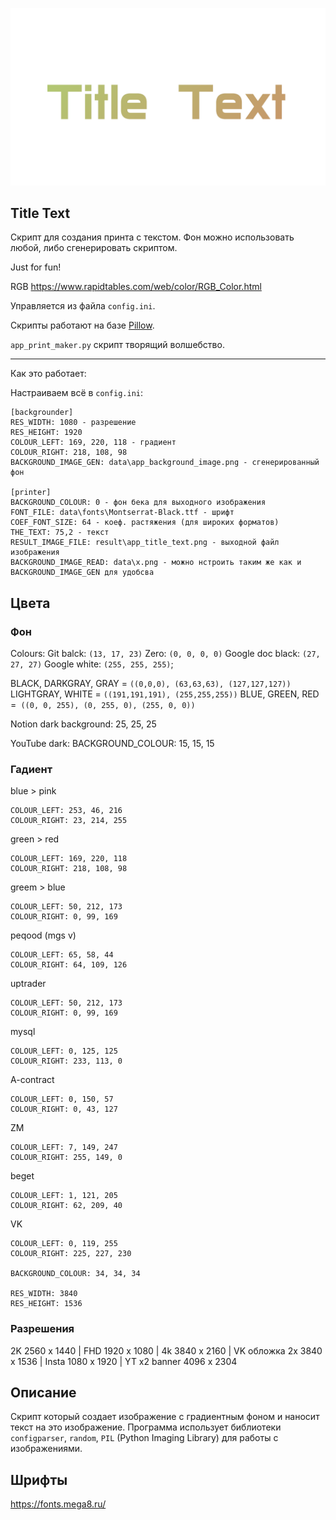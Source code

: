![](data/readme_title_text.png)

## Title Text

Скрипт для создания принта с текстом. Фон можно использовать любой, либо сгенерировать скриптом.

Just for fun!

RGB https://www.rapidtables.com/web/color/RGB_Color.html

Управляется из файла `config.ini`.

Скрипты работают на базе [Pillow](https://pypi.org/project/Pillow/).

`app_print_maker.py` скрипт творящий волшебство.

---

Как это работает:

Настраиваем всё в `config.ini`:

```
[backgrounder]
RES_WIDTH: 1080 - разрешение
RES_HEIGHT: 1920
COLOUR_LEFT: 169, 220, 118 - градиент
COLOUR_RIGHT: 218, 108, 98 
BACKGROUND_IMAGE_GEN: data\app_background_image.png - сгенерированный фон

[printer]
BACKGROUND_COLOUR: 0 - фон бека для выходного изображения
FONT_FILE: data\fonts\Montserrat-Black.ttf - шрифт
COEF_FONT_SIZE: 64 - коеф. растяжения (для широких форматов)
THE_TEXT: 75,2 - текст
RESULT_IMAGE_FILE: result\app_title_text.png - выходной файл изображения
BACKGROUND_IMAGE_READ: data\x.png - можно нстроить таким же как и BACKGROUND_IMAGE_GEN для удобсва
```
## Цвета

### Фон
Colours: Git balck: `(13, 17, 23)` Zero: `(0, 0, 0, 0)` Google doc black: `(27, 27, 27)` Google white: `(255, 255, 255)`; 


BLACK, DARKGRAY, GRAY = `((0,0,0), (63,63,63), (127,127,127))`
LIGHTGRAY, WHITE = `((191,191,191), (255,255,255))`
BLUE, GREEN, RED =` ((0, 0, 255), (0, 255, 0), (255, 0, 0))`

Notion dark background: 25, 25, 25

YouTube dark: BACKGROUND_COLOUR: 15, 15, 15
### Гадиент

blue > pink
```
COLOUR_LEFT: 253, 46, 216
COLOUR_RIGHT: 23, 214, 255
```

green > red
```
COLOUR_LEFT: 169, 220, 118
COLOUR_RIGHT: 218, 108, 98
```

greem > blue
```
COLOUR_LEFT: 50, 212, 173
COLOUR_RIGHT: 0, 99, 169
```

peqood (mgs v)
```
COLOUR_LEFT: 65, 58, 44
COLOUR_RIGHT: 64, 109, 126
```

uptrader
```
COLOUR_LEFT: 50, 212, 173
COLOUR_RIGHT: 0, 99, 169
```

mysql
```
COLOUR_LEFT: 0, 125, 125
COLOUR_RIGHT: 233, 113, 0
```

A-contract
```
COLOUR_LEFT: 0, 150, 57
COLOUR_RIGHT: 0, 43, 127
```

ZM
```
COLOUR_LEFT: 7, 149, 247
COLOUR_RIGHT: 255, 149, 0
```

beget
```
COLOUR_LEFT: 1, 121, 205
COLOUR_RIGHT: 62, 209, 40
```

VK
```
COLOUR_LEFT: 0, 119, 255
COLOUR_RIGHT: 225, 227, 230

BACKGROUND_COLOUR: 34, 34, 34

RES_WIDTH: 3840
RES_HEIGHT: 1536
```

### Разрешения 
2K 2560 x 1440 | FHD 1920 x 1080 | 4k 3840 x 2160 | 
VK обложка 2х 3840 x 1536 | Insta 1080 x 1920 | YT x2 banner 4096 x 2304

## Описание

Скрипт который создает изображение с градиентным фоном и наносит текст на это изображение. Программа использует библиотеки `configparser`, `random`, `PIL` (Python Imaging Library) для работы с изображениями.

## Шрифты

https://fonts.mega8.ru/